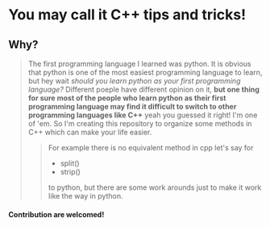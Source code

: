 # You may call it **C++ tips and tricks!**

## Why?

> The first programming language I learned was python. It is obvious that python is one of the most easiest programming language to learn, but hey wait _should you learn python as your first programming language?_
> Different poeple have different opinion on it, **but one thing for sure most of the people who learn python as their first programming language may find it difficult to switch to other programming languages like C++** yeah you guessed it right! I'm one of 'em.
> So I'm creating this repository to organize some methods in C++ which can make your life easier.
>
> > For example there is no equivalent method in cpp let's say for
> >
> > - split()
> > - strip()
> >
> > to python, but there are some work arounds just to make it work like the way in python.

#### Contribution are welcomed!
